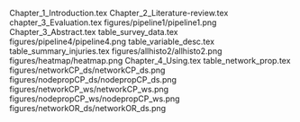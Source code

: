 Chapter_1_Introduction.tex
Chapter_2_Literature-review.tex
chapter_3_Evaluation.tex
figures/pipeline1/pipeline1.png
Chapter_3_Abstract.tex
table_survey_data.tex
figures/pipeline4/pipeline4.png
table_variable_desc.tex
table_summary_injuries.tex
figures/allhisto2/allhisto2.png
figures/heatmap/heatmap.png
Chapter_4_Using.tex
table_network_prop.tex
figures/networkCP_ds/networkCP_ds.png
figures/nodepropCP_ds/nodepropCP_ds.png
figures/networkCP_ws/networkCP_ws.png
figures/nodepropCP_ws/nodepropCP_ws.png
figures/networkOR_ds/networkOR_ds.png
